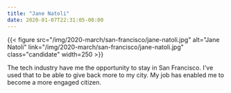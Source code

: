```yaml
---
title: "Jane Natoli"
date: 2020-01-07T22:31:05-08:00
---
```


{{< figure src="/img/2020-march/san-francisco/jane-natoli.jpg"
           alt="Jane Natoli"
           link="/img/2020-march/san-francisco/jane-natoli.jpg"
           class="candidate"
           width=250
           >}}

The tech industry have me the opportunity to stay in San Francisco. I've used
that to be able to give back more to my city. My job has enabled me to become a
more engaged citizen.
